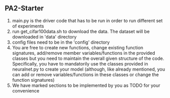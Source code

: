 ## PA2-Starter

1. main.py is the driver code that has to be run in order to run different set of experiments
2. run get_cifar100data.sh to download the data. The dataset will be downloaded in 'data' directory 
3. config files need to be in the 'config' directory
4. You are free to create new functions, change existing function
signatures, add/remove member variables/functions in the provided classes but you need to maintain the overall given structure 
of the code. Specifically, you have to mandatorily use the classes provided in neuralnet.py to create your model (although, 
like already mentioned, you can  add or remove variables/functions in these classes or change the function signatures)
5. We have marked sections to be implemented by you as TODO for your convenience
